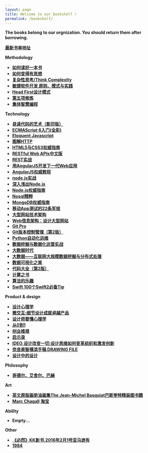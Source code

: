 ```yaml
---
layout: page
title: Welcome to our bookshelf !
permalink: /bookshelf/
---
```


<b>The books belong to our orgnization. You should return them after borrowing.<b>

[最新书单地址](https://github.com/guanghetv/books/wiki)


Methodology

+ [如何读好一本书](http://www.amazon.cn/%E5%A6%82%E4%BD%95%E9%98%85%E8%AF%BB%E4%B8%80%E6%9C%AC%E4%B9%A6-%E8%8E%AB%E6%8F%90%E9%BB%98%C2%B7J%C2%B7%E8%89%BE%E5%BE%B7%E5%8B%92/dp/B00IX8NX5A/ref=sr_1_1?ie=UTF8&qid=1414354566&sr=8-1&keywords=%E5%A6%82%E4%BD%95%E8%AF%BB%E5%A5%BD%E4%B8%80%E6%9C%AC%E4%B9%A6)
+ [如何变得有思想](http://book.douban.com/subject/26268552/)
+ [复杂性思考/Think Complexity](http://book.douban.com/subject/24530461/)
+ [敏捷软件开发 原则、模式与实践](http://www.amazon.cn/%E6%95%8F%E6%8D%B7%E8%BD%AF%E4%BB%B6%E5%BC%80%E5%8F%91-%E9%A9%AC%E4%B8%81/dp/B00116MMA8/ref=sr_1_1?ie=UTF8&qid=1447294140&sr=8-1&keywords=%E6%95%8F%E6%8D%B7%E8%BD%AF%E4%BB%B6%E5%BC%80%E5%8F%91+%E5%8E%9F%E5%88%99%E3%80%81%E6%A8%A1%E5%BC%8F%E4%B8%8E%E5%AE%9E%E8%B7%B5)
+ [Head First设计模式](http://www.amazon.cn/Head-First%E8%AE%BE%E8%AE%A1%E6%A8%A1%E5%BC%8F-%E5%BC%97%E9%87%8C%E6%9B%BC/dp/B0011FBU34/ref=sr_1_1?ie=UTF8&qid=1447294184&sr=8-1&keywords=Head+First%E8%AE%BE%E8%AE%A1%E6%A8%A1%E5%BC%8F)
+ [第五项修炼](http://www.amazon.cn/%E7%AC%AC%E4%BA%94%E9%A1%B9%E4%BF%AE%E7%82%BC-%E5%AD%A6%E4%B9%A0%E5%9E%8B%E7%BB%84%E7%BB%87%E7%9A%84%E8%89%BA%E6%9C%AF%E4%B8%8E%E5%AE%9E%E8%B7%B5-%E5%BD%BC%E5%BE%97%E2%80%A2%E5%9C%A3%E5%90%89/dp/B002QMKJ4C/ref=sr_1_1?ie=UTF8&qid=1447294223&sr=8-1&keywords=%E7%AC%AC%E4%BA%94%E9%A1%B9%E4%BF%AE%E7%82%BC)
+ [集体智慧编程](http://www.amazon.cn/%E9%9B%86%E4%BD%93%E6%99%BA%E6%85%A7%E7%BC%96%E7%A8%8B-%E6%89%98%E6%AF%94%C2%B7%E8%A5%BF%E6%A0%BC%E5%85%B0/dp/B00UI93JD8/ref=sr_1_1?ie=UTF8&qid=1450850849&sr=8-1&keywords=%E9%9B%86%E4%BD%93%E6%99%BA%E6%85%A7%E7%BC%96%E7%A8%8B)

Technology

+ [易读代码的艺术（影印版）](http://www.amazon.cn/%E6%98%93%E8%AF%BB%E4%BB%A3%E7%A0%81%E7%9A%84%E8%89%BA%E6%9C%AF-%E5%8D%9A%E6%96%AF%E9%9F%A6%E5%B0%94/dp/B008IBND20/ref=sr_1_1?ie=UTF8&qid=1447294159&sr=8-1&keywords=%E6%98%93%E8%AF%BB%E4%BB%A3%E7%A0%81%E7%9A%84%E8%89%BA%E6%9C%AF%EF%BC%88%E5%BD%B1%E5%8D%B0%E7%89%88%EF%BC%89)
+ [ECMAScript 6入门(全彩)](http://product.dangdang.com/23546442.html)
+ [Eloquent Javascript](http://eloquentjavascript.net/)
+ [图解HTTP](http://www.amazon.cn/gp/product/B00JTQK1L4)
+ [HTML5与CSS3权威指南](http://book.douban.com/subject/26644632/)  
+ [RESTful Web APIs中文版](http://www.amazon.cn/RESTful-Web-APIs%E4%B8%AD%E6%96%87%E7%89%88-%E4%BC%A6%E7%BA%B3%E5%BE%B7%C2%B7%E7%90%86%E6%9F%A5%E5%BE%B7%E6%A3%AE/dp/B00KWGEI64/ref=sr_1_1?ie=UTF8&qid=1414354174&sr=8-1&keywords=Rest)
+ [REST实战](http://www.amazon.cn/REST%E5%AE%9E%E6%88%98-%E4%B8%AD%E6%96%87%E7%89%88%E8%B6%85%E5%AA%92%E4%BD%93%E5%92%8C%E7%B3%BB%E7%BB%9F%E6%9E%B6%E6%9E%84-%E9%9F%A6%E4%BC%AF/dp/B005XGSFE4/ref=sr_1_2?ie=UTF8&qid=1414354174&sr=8-2&keywords=Rest)
+ [用AngularJS开发下一代Web应用](http://www.amazon.cn/%E7%94%A8AngularJS%E5%BC%80%E5%8F%91%E4%B8%8B%E4%B8%80%E4%BB%A3Web%E5%BA%94%E7%94%A8-%E6%A0%BC%E6%9E%97/dp/B00G3XSBG8/ref=sr_1_8?ie=UTF8&qid=1414351820&sr=8-8&keywords=nodejs)
+ [AngularJS权威教程](http://www.amazon.cn/3/dp/B00MOOXJA8/ref=sr_1_1?ie=UTF8&qid=1414351997&sr=8-1&keywords=angularjs)
+ [node.js实战](http://product.dangdang.com/23447428.html)
+ [深入浅出Node.js](http://product.dangdang.com/23371791.html)
+ [Node.js权威指南](http://product.dangdang.com/23460706.html)
+ [Nosql精粹](http://www.amazon.cn/NoSQL%E7%B2%BE%E7%B2%B9-%E5%A1%9E%E5%BE%97%E6%8B%89%E5%90%89/dp/B00EEQ2GPS/ref=sr_1_1?ie=UTF8&qid=1414351943&sr=8-1&keywords=Nosql%E7%B2%BE%E7%B2%B9)
+ [MongoDB权威指南](http://www.amazon.cn/MongoDB%E6%9D%83%E5%A8%81%E6%8C%87%E5%8D%97-%E9%9C%8D%E5%A4%9A%E7%BD%97%E5%A4%AB/dp/B00HLX035Q/ref=sr_1_1?ie=UTF8&qid=1414352145&sr=8-1&keywords=mongo)
+ [移动App测试的22条军规](http://product.dangdang.com/23736712.html)
+ [大型网站技术架构](http://www.amazon.cn/%E5%A4%A7%E5%9E%8B%E7%BD%91%E7%AB%99%E6%8A%80%E6%9C%AF%E6%9E%B6%E6%9E%84-%E6%A0%B8%E5%BF%83%E5%8E%9F%E7%90%86%E4%B8%8E%E6%A1%88%E4%BE%8B%E5%88%86%E6%9E%90-%E6%9D%8E%E6%99%BA%E6%85%A7/dp/B00F3Z26G8/ref=sr_1_1?ie=UTF8&qid=1414352079&sr=8-1&keywords=%E5%A4%A7%E5%9E%8B%E7%BD%91%E7%AB%99)
+ [Web信息架构：设计大型网站](http://www.amazon.cn/Web%E4%BF%A1%E6%81%AF%E6%9E%B6%E6%9E%84-%E8%AE%BE%E8%AE%A1%E5%A4%A7%E5%9E%8B%E7%BD%91%E7%AB%99-%E8%8E%AB%E7%BB%B4%E5%B0%94/dp/B00G6SNZXY/ref=sr_1_1?ie=UTF8&qid=1447294094&sr=8-1&keywords=Web%E4%BF%A1%E6%81%AF%E6%9E%B6%E6%9E%84%EF%BC%9A%E8%AE%BE%E8%AE%A1%E5%A4%A7%E5%9E%8B%E7%BD%91%E7%AB%99)
+ [Git Pro](http://git-scm.com/book/en/v2)
+ [Git版本控制管理（第2版）](http://product.dangdang.com/23657840.html#catalog)
+ [Python自动化运维](http://product.dangdang.com/23593858.html)
+ [数据挖掘与数据化运营实战](http://www.amazon.cn/%E6%95%B0%E6%8D%AE%E6%8C%96%E6%8E%98%E4%B8%8E%E6%95%B0%E6%8D%AE%E5%8C%96%E8%BF%90%E8%90%A5%E5%AE%9E%E6%88%98-%E6%80%9D%E8%B7%AF-%E6%96%B9%E6%B3%95-%E6%8A%80%E5%B7%A7%E4%B8%8E%E5%BA%94%E7%94%A8-%E5%8D%A2%E8%BE%89/dp/B00D678U6K/ref=sr_1_1?ie=UTF8&qid=1447294203&sr=8-1&keywords=%E6%95%B0%E6%8D%AE%E6%8C%96%E6%8E%98%E4%B8%8E%E6%95%B0%E6%8D%AE%E5%8C%96%E8%BF%90%E8%90%A5%E5%AE%9E%E6%88%98)
+ [大数据时代](http://www.amazon.cn/%E5%A4%A7%E6%95%B0%E6%8D%AE%E6%97%B6%E4%BB%A3-%E7%94%9F%E6%B4%BB-%E5%B7%A5%E4%BD%9C%E4%B8%8E%E6%80%9D%E7%BB%B4%E7%9A%84%E5%A4%A7%E5%8F%98%E9%9D%A9-%E7%BB%B4%E5%85%8B%E6%89%98%E2%80%A2%E8%BF%88%E5%B0%94-%E8%88%8D%E6%81%A9%E4%BC%AF%E6%A0%BC/dp/B00AIG0PGK/ref=sr_1_1?ie=UTF8&qid=1447294117&sr=8-1&keywords=%E5%A4%A7%E6%95%B0%E6%8D%AE%E6%97%B6%E4%BB%A3)
+ [大数据——互联网大规模数据挖掘与分布式处理](https://book.douban.com/subject/19934150/ )
+ [数据可视化之美](http://product.dangdang.com/21096921.html)
+ [代码大全（第2版）](http://book.douban.com/subject/1477390/)
+ [计算之书](http://www.amazon.cn/gp/product/0387407375/)
+ [算法的乐趣](https://book.douban.com/subject/26351257/)
+ [Swift 100个Swift2必备Tip](https://www.amazon.cn/Swifter-100%E4%B8%AASwift-2%E5%BC%80%E5%8F%91%E5%BF%85%E5%A4%87Tip-%E7%8E%8B%E5%B7%8D/dp/B019CRN7TW/ref=sr_1_1?ie=UTF8&qid=1462848006&sr=8-1&keywords=100%E4%B8%AAswift+2%E5%BC%80%E5%8F%91%E5%BF%85%E5%A4%87tip)

Product & design

+  [设计心理学](http://www.amazon.cn/gp/product/B00XVP096Q/ref=ox_sc_act_title_4?ie=UTF8&psc=1&smid=A1AJ19PSB66TGU)
+  [微交互:细节设计成就卓越产品](http://www.amazon.cn/gp/product/B00FS2ZR80/ref=ox_sc_act_title_2?ie=UTF8&psc=1&smid=A1AJ19PSB66TGU)
+  [设计师要懂心理学](http://www.amazon.cn/gp/product/B00COG458G/ref=ox_sc_act_title_3?ie=UTF8&psc=1&smid=A33E54V2WD1T67)
+  [从0到1](http://www.amazon.cn/%E4%BB%8E0%E5%88%B01-%E5%BC%80%E5%90%AF%E5%95%86%E4%B8%9A%E4%B8%8E%E6%9C%AA%E6%9D%A5%E7%9A%84%E7%A7%98%E5%AF%86-%E5%BD%BC%E5%BE%97%C2%B7%E8%92%82%E5%B0%94/dp/B00RWP6BOU/ref=sr_1_1?s=books&ie=UTF8&qid=1450320446&sr=1-1&keywords=%E4%BB%8E0%E5%88%B01)
+  [创业维艰](http://www.amazon.cn/%E5%88%9B%E4%B8%9A%E7%BB%B4%E8%89%B0-%E5%A6%82%E4%BD%95%E5%AE%8C%E6%88%90%E6%AF%94%E9%9A%BE%E6%9B%B4%E9%9A%BE%E7%9A%84%E4%BA%8B-%E6%9C%AC%E2%80%A2%E9%9C%8D%E6%B4%9B%E7%BB%B4%E8%8C%A8/dp/B00SMB8ZVU/ref=sr_1_2?s=books&ie=UTF8&qid=1450320446&sr=1-2&keywords=%E4%BB%8E0%E5%88%B01)
+  [启示录](http://www.amazon.cn/%E5%90%AF%E7%A4%BA%E5%BD%95-%E6%89%93%E9%80%A0%E7%94%A8%E6%88%B7%E5%96%9C%E7%88%B1%E7%9A%84%E4%BA%A7%E5%93%81-Marty-Cagan/dp/B004Y4QWMS/ref=sr_1_1?s=books&ie=UTF8&qid=1450320508&sr=1-1&keywords=%E5%90%AF%E7%A4%BA%E5%BD%95)
+  [IDEO,设计改变一切:设计思维如何变革组织和激发创新](http://www.amazon.cn/IDEO-%E8%AE%BE%E8%AE%A1%E6%94%B9%E5%8F%98%E4%B8%80%E5%88%87-%E8%AE%BE%E8%AE%A1%E6%80%9D%E7%BB%B4%E5%A6%82%E4%BD%95%E5%8F%98%E9%9D%A9%E7%BB%84%E7%BB%87%E5%92%8C%E6%BF%80%E5%8F%91%E5%88%9B%E6%96%B0-%E8%92%82%E5%A7%86%E2%80%A2%E5%B8%83%E6%9C%97/dp/B0053NEQX6/ref=sr_1_1?s=books&ie=UTF8&qid=1450320631&sr=1-1&keywords=IDEO)
+  [奈良美智横滨手稿 DRAWING FILE](http://book.douban.com/subject/6114392/)
+  [设计中的设计](http://www.amazon.cn/设计中的设计-原研哉/dp/B0046ZS8XG/ref=sr_1_1?s=books&ie=UTF8&qid=1451378573&sr=1-1&keywords=设计中的设计)

Philosophy

+ [哥德尔、艾舍尔、巴赫](http://book.douban.com/subject/1291204/)

Art

+ [英文原版画册油画集The Jean-Michel Basquiat巴斯奎特精装图书籍](http://book.douban.com/subject/5042666/)
+ [Marc Chagall](http://book.douban.com/subject/3203561/) [淘宝](https://item.taobao.com/item.htm?spm=a230r.1.14.16.tvaJBy&id=523005931267&ns=1&abbucket=2#detail)

Ability

+ Empty...

Other

+ [《必然》KK新书,2016年2月1号亚马逊有](http://www.amazon.cn/s/ref=nb_sb_noss_1?__mk_zh_CN=%E4%BA%9A%E9%A9%AC%E9%80%8A%E7%BD%91%E7%AB%99&url=search-alias%3Daps&field-keywords=%E5%BF%85%E7%84%B6)
+ [1984](http://book.douban.com/subject/5299764/)
